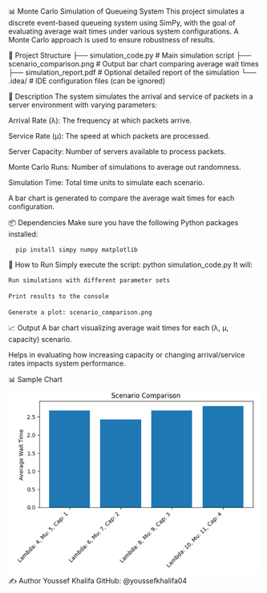 📊 Monte Carlo Simulation of Queueing System
	This project simulates a discrete event-based queueing system using SimPy, with the goal of evaluating average wait times under various system configurations. A Monte Carlo approach is used to ensure robustness of results.

📁 Project Structure
  ├── simulation_code.py         # Main simulation script
  ├── scenario_comparison.png    # Output bar chart comparing average wait times
  ├── simulation_report.pdf      # Optional detailed report of the simulation
  └── .idea/                     # IDE configuration files (can be ignored)
  
🧠 Description
  The system simulates the arrival and service of packets in a server environment with varying parameters:
  
  Arrival Rate (λ): The frequency at which packets arrive.
  
  Service Rate (μ): The speed at which packets are processed.
  
  Server Capacity: Number of servers available to process packets.
  
  Monte Carlo Runs: Number of simulations to average out randomness.
  
  Simulation Time: Total time units to simulate each scenario.
  
  A bar chart is generated to compare the average wait times for each configuration.

📦 Dependencies
  Make sure you have the following Python packages installed:
	  
	  pip install simpy numpy matplotlib
🚀 How to Run
  Simply execute the script:
  python simulation_code.py
  It will:

    Run simulations with different parameter sets
    
    Print results to the console
    
    Generate a plot: scenario_comparison.png

📈 Output
  A bar chart visualizing average wait times for each (λ, μ, capacity) scenario.
  
  Helps in evaluating how increasing capacity or changing arrival/service rates impacts system performance.

📊 Sample Chart
<img src="scenario_comparison.png" width="500"/>
✍️ Author
  Youssef Khalifa
  GitHub: @youssefkhalifa04

